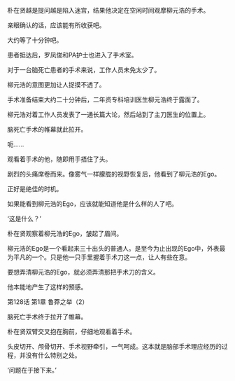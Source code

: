 朴在贤越是提问越是陷入迷宫，结果他决定在空闲时间观摩柳元浩的手术。

亲眼确认的话，应该能有所收获吧。

大约等了十分钟吧。

患者抵达后，罗凤俊和PA护士也进入了手术室。

对于一台脑死亡患者的手术来说，工作人员未免太少了。

柳元浩的意图更加让人捉摸不透了。

手术准备结束大约二十分钟后，二年资专科培训医生柳元浩终于露面了。

柳元浩对着工作人员发表了一通长篇大论，然后站到了主刀医生的位置上。

脑死亡手术的帷幕就此拉开。

呃……

观看着手术的他，随即用手捂住了头。

剧烈的头痛席卷而来。像雾气一样朦胧的视野恢复后，他看到了柳元浩的Ego。

正好是绝佳的时机。

如果能看到柳元浩的Ego，应该就能知道他是什么样的人了吧。

‘这是什么？’

朴在贤观察着柳元浩的Ego，皱起了眉间。

柳元浩的Ego是一个看起来三十出头的普通人。是至今为止出现的Ego中，外表最为平凡的一个。只是他一只手里握着手术刀这一点，让人有些在意。

要想弄清柳元浩的Ego，就必须弄清那把手术刀的含义。

他本能地产生了这样的预感。

第128话 第1章 鲁莽之举（2）

脑死亡手术终于拉开了帷幕。

朴在贤双臂交叉抱在胸前，仔细地观看着手术。

头皮切开、颅骨切开、手术视野牵引，一气呵成。这本就是脑部手术理应经历的过程，并没有什么特别之处。

‘问题在于接下来。’